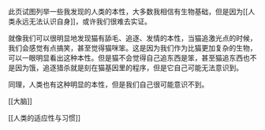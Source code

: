 ---
---

此页试图列举一些我发现的人类的本性，大多数我相信有生物基础，但是因为[[人类永远无法认识自身]]，或许我们很难去实证。

就像我们可以很明显地发现猫有舔毛、追逐、发情的本性，当猫追激光点的时候，我们会感觉有点搞笑，甚至觉得猫咪笨。这是因为我们作为比猫更加复杂的生物，可以一眼明显看出这种本性。但是猫不会觉得自己追东西是笨，甚至猫追东西也不是因为饿，追逐猎杀就是刻在猫基因里的程序，但是它自己可能无法意识到。

同理，人类也有这种明显的本性，但是我们自己很可能意识不到。

[[大脑]]

[[人类的适应性与习惯]]

